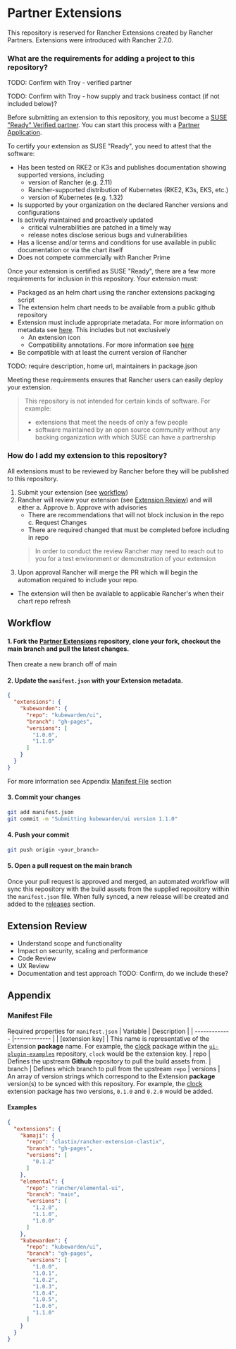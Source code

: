 # Partner Extensions

This repository is reserved for Rancher Extensions created by Rancher Partners.  Extensions were introduced with Rancher 2.7.0. 

### What are the requirements for adding a project to this repository?

TODO: Confirm with Troy - verified partner

TODO: Confirm with Troy - how supply and track business contact (if not included below)?

Before submitting an extension to this repository, you must become a
[SUSE "Ready" Verified partner](https://www.suse.com/product-certification/ready/certify-your-applications/).
You can start this process with a [Partner Application](https://partner.suse.com/s/apply).

To certify your extension as SUSE "Ready", you need to attest that the software:

* Has been tested on RKE2 or K3s and publishes documentation showing supported versions, including
  * version of Rancher (e.g. 2.11) 
  * Rancher-supported distribution of Kubernetes (RKE2, K3s, EKS, etc.)
  * version of Kubernetes (e.g. 1.32)
* Is supported by your organization on the declared Rancher versions and configurations
* Is actively maintained and proactively updated
  * critical vulnerabilities are patched in a timely way
  * release notes disclose serious bugs and vulnerabilities
* Has a license and/or terms and conditions for use available in public documentation or via the chart itself
* Does not compete commercially with Rancher Prime

Once your extension is certified as SUSE "Ready", there are a few more requirements for inclusion in this repository. Your extension must:

* Packaged as an helm chart using the rancher extensions packaging script
* The extension helm chart needs to be available from a public github repository
* Extension must include appropriate metadata. For more information on metadata see [here](https://extensions.rancher.io/extensions/next/api/metadata). This includes but not exclusively
  * An extension icon
  * Compatibility annotations. For more information see [here](https://extensions.rancher.io/extensions/next/extensions-configuration#configurable-annotations)
* Be compatible with at least the current version of Rancher  

TODO: require description, home url, maintainers in package.json

Meeting these requirements ensures that Rancher users can easily deploy your extension.

> This repository is not intended for certain kinds of software. For example:
> * extensions that meet the needs of only a few people
> * software maintained by an open source community without any backing organization with which SUSE can have a partnership

### How do I add my extension to this repository?

All extensions must to be reviewed by Rancher before they will be published to this repository.
1. Submit your extension (see [workflow](#workflow))
2. Rancher will review your extension (see [Extension Review](#extension-review)) and will either
  a. Approve
  b. Approve with advisories
     - There are recommendations that will not block inclusion in the repo
  c. Request Changes
     - There are required changed that must be completed before including in repo
   > In order to conduct the review Rancher may need to reach out to you for a test environment or demonstration of your extension 
3. Upon approval Rancher will merge the PR which will begin the automation required to include your repo.
  - The extension will then be available to applicable Rancher's when their chart repo refresh

## Workflow

#### 1. Fork the [Partner Extensions](https://github.com/rancher/partner-extensions/) repository, clone your fork, checkout the **main** branch and pull the latest changes. 
Then create a new branch off of main

#### 2. Update the `manifest.json` with your Extension metadata.

```json
{
  "extensions": {
    "kubewarden": {
      "repo": "kubewarden/ui",
      "branch": "gh-pages",
      "versions": [
        "1.0.0",
        "1.1.0"
      ]
    }
  }
}
```

For more information see Appendix [Manifest File](#manifest-file) section

#### 3. Commit your changes
```bash
git add manifest.json
git commit -m "Submitting kubewarden/ui version 1.1.0"
```

#### 4. Push your commit
```bash
git push origin <your_branch>
```

#### 5. Open a pull request on the **main** branch

Once your pull request is approved and merged, an automated workflow will sync this repository with the build assets from the supplied repository within the `manifest.json` file. When fully synced, a new release will be created and added to the [releases](https://github.com/rancher/partner-extensions/releases) section. 

## Extension Review

- Understand scope and functionality
- Impact on security, scaling and performance
- Code Review
- UX Review
- Documentation and test approach TODO: Confirm, do we include these?

## Appendix

### Manifest File

Required properties for `manifest.json`
| Variable | Description |
| ------------- |------------- |
| [extension key] | This name is representative of the Extension **package** name. For example, the [clock](https://github.com/rancher/ui-plugin-examples/tree/main/pkg/clock) package within the [`ui-plugin-examples`](https://github.com/rancher/ui-plugin-examples/tree/main) repository, `clock` would be the extension key.
| repo | Defines the upstream **Github** repository to pull the build assets from.
| branch | Defines which branch to pull from the upstream `repo`
| versions | An array of version strings which correspond to the Extension **package** version(s) to be synced with this repository. For example, the [clock](https://github.com/rancher/ui-plugin-examples/tree/main/charts/clock) extension package has two versions, `0.1.0` and `0.2.0` would be added.

#### Examples

```json
{
  "extensions": {
    "kamaji": {
      "repo": "clastix/rancher-extension-clastix",
      "branch": "gh-pages",
      "versions": [
        "0.1.2"
      ]
    },
    "elemental": {
      "repo": "rancher/elemental-ui",
      "branch": "main",
      "versions": [
        "1.2.0",
        "1.1.0",
        "1.0.0"
      ]
    },
    "kubewarden": {
      "repo": "kubewarden/ui",
      "branch": "gh-pages",
      "versions": [
        "1.0.0",
        "1.0.1",
        "1.0.2",
        "1.0.3",
        "1.0.4",
        "1.0.5",
        "1.0.6",
        "1.1.0"
      ]
    }
  }
}
```



